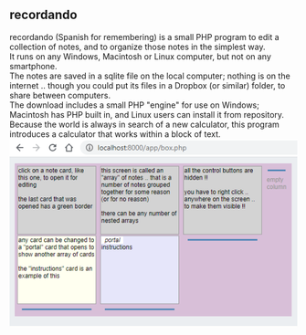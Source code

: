 ## recordando
recordando (Spanish for remembering) is a small PHP program to edit a collection of notes, and to organize those notes in the simplest  way.
<br />
It runs on any Windows, Macintosh or Linux computer, but not on any smartphone.
<br />
The notes are saved in a sqlite file on the local computer; nothing is on the internet .. though you could put its files in a Dropbox (or similar) folder, to share between computers.
<br />
The download includes a small PHP "engine" for use on Windows; Macintosh has PHP built in, and Linux users can install it from repository.
<br />
Because the world is always in search of a new calculator, this program introduces a calculator that works within a block of text.
<br />
![Screenshot](./note_space/screenshot.png)
